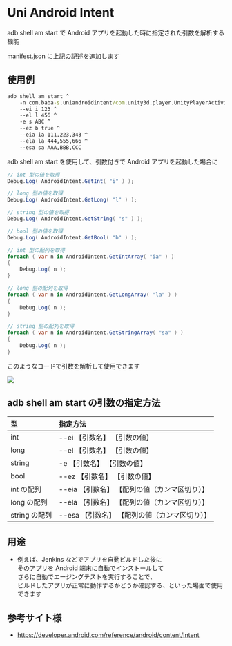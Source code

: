 # Uni Android Intent

adb shell am start で Android アプリを起動した時に指定された引数を解析する機能

manifest.json に上記の記述を追加します  

## 使用例

```bat
adb shell am start ^
    -n com.baba-s.uniandroidintent/com.unity3d.player.UnityPlayerActivity ^
    --ei i 123 ^
    --el l 456 ^
    -e s ABC ^
    --ez b true ^
    --eia ia 111,223,343 ^
    --ela la 444,555,666 ^
    --esa sa AAA,BBB,CCC
```

adb shell am start を使用して、引数付きで Android アプリを起動した場合に  

```cs
// int 型の値を取得
Debug.Log( AndroidIntent.GetInt( "i" ) );

// long 型の値を取得
Debug.Log( AndroidIntent.GetLong( "l" ) );

// string 型の値を取得
Debug.Log( AndroidIntent.GetString( "s" ) );

// bool 型の値を取得
Debug.Log( AndroidIntent.GetBool( "b" ) );

// int 型の配列を取得
foreach ( var n in AndroidIntent.GetIntArray( "ia" ) )
{
    Debug.Log( n );
}

// long 型の配列を取得
foreach ( var n in AndroidIntent.GetLongArray( "la" ) )
{
    Debug.Log( n );
}

// string 型の配列を取得
foreach ( var n in AndroidIntent.GetStringArray( "sa" ) )
{
    Debug.Log( n );
}
```

このようなコードで引数を解析して使用できます  

![](https://cdn-ak.f.st-hatena.com/images/fotolife/b/baba_s/20190502/20190502180332.png)

## adb shell am start の引数の指定方法

|型|指定方法|
|:--|:--|
|int|--ei 【引数名】 【引数の値】|
|long|--el 【引数名】 【引数の値】|
|string|-e 【引数名】 【引数の値】|
|bool|--ez 【引数名】 【引数の値】|
|int の配列|--eia 【引数名】 【配列の値（カンマ区切り）】|
|long の配列|--ela 【引数名】 【配列の値（カンマ区切り）】|
|string の配列|--esa 【引数名】 【配列の値（カンマ区切り）】|

## 用途

- 例えば、Jenkins などでアプリを自動ビルドした後に  
そのアプリを Android 端末に自動でインストールして  
さらに自動でエージングテストを実行することで、  
ビルドしたアプリが正常に動作するかどうか確認する、といった場面で使用できます  

## 参考サイト様

- https://developer.android.com/reference/android/content/Intent  
